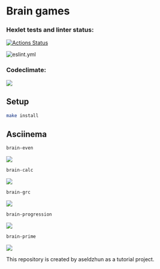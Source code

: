 # Brain games

### Hexlet tests and linter status:
[![Actions Status](https://github.com/aseldzhun/frontend-project-lvl1/workflows/hexlet-check/badge.svg)](https://github.com/aseldzhun/frontend-project-lvl1/actions)

![eslint.yml](https://github.com/aseldzhun/frontend-project-lvl1/actions/workflows/eslint.yml/badge.svg)

### Codeclimate:
<a href="https://codeclimate.com/github/aseldzhun/frontend-project-lvl1/maintainability"><img src="https://api.codeclimate.com/v1/badges/3c83aefcc4839e09916b/maintainability" /></a>

## Setup

```sh
make install
```

## Asciinema

```sh
brain-even
```

<a href="https://asciinema.org/a/mwxaV2hSEa9VImc5RhEU7PKz2" target="_blank"><img src="https://asciinema.org/a/mwxaV2hSEa9VImc5RhEU7PKz2.svg" /></a>

```sh
brain-calc
```

<a href="https://asciinema.org/a/454412" target="_blank"><img src="https://asciinema.org/a/454412.svg" /></a>

```sh
brain-grc
```

<a href="https://asciinema.org/a/RUGuNGMEprjbKlMgrxqiDgtVB" target="_blank"><img src="https://asciinema.org/a/RUGuNGMEprjbKlMgrxqiDgtVB.svg" /></a>

```sh
brain-progression
```

<a href="https://asciinema.org/a/454697" target="_blank"><img src="https://asciinema.org/a/454697.svg" /></a>

```sh
brain-prime
```

<a href="https://asciinema.org/a/454703" target="_blank"><img src="https://asciinema.org/a/454703.svg" /></a>

This repository is created by aseldzhun as a tutorial project.